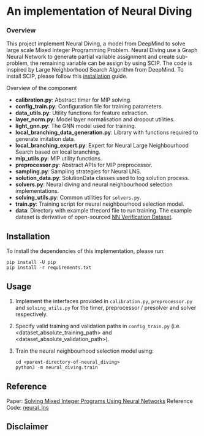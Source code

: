 # An implementation of Neural Diving 

### Overview

This project implement Neural Diving, a model from DeepMind to solve large scale Mixed Integer Programming Problem. Neural Diving use a Graph Neural Network to generate partial variable assignment and create sub-problem, the remaining variable can be assign by using SCIP. The code is inspired by Large Neighborhood Search Algorithm from DeepMind. To install SCIP, please follow this [installation](https://github.com/scipopt/PySCIPOpt/blob/master/INSTALL.md) guide.

Overview of the component

*   __calibration.py__: Abstract timer for MIP solving.
*   __config_train.py__: Configuration file for training parameters.
*   __data_utils.py__: Utility functions for feature extraction.
*   __layer_norm.py__: Model layer normalisation and dropout utilities.
*   __light_gnn.py__: The GNN model used for training.
*   __local_branching_data_generation.py__: Library with functions required to
    generate imitation data.
*   __local_branching_expert.py__: Expert for Neural Large Neighbourhood Search
    based on local branching.
*   __mip_utils.py__: MIP utility functions.
*   __preprocessor.py__: Abstract APIs for MIP preprocessor.
*   __sampling.py__: Sampling strategies for Neural LNS.
*   __solution_data.py__: SolutionData classes used to log solution process.
*   __solvers.py__: Neural diving and neural neighbourhood selection
    implementations.
*   __solving_utils.py__: Common utilities for `solvers.py`.
*   __train.py__: Training script for neural neighbourhood selection model.
*   __data__: Directory with example tfrecord file to run training. The example dataset is derivative of open-sourced [NN Verification Dataset](https://github.com/deepmind/deepmind-research/tree/master/neural_mip_solving).

## Installation

To install the dependencies of this implementation, please run:

```
pip install -U pip
pip install -r requirements.txt
```


## Usage

1. Implement the interfaces provided in `calibration.py`, `preprocessor.py` and
   `solving_utils.py` for the timer, preprocessor / presolver and solver
   respectively.
2. Specify valid training and validation paths in `config_train.py` (i.e.
   <dataset_absolute_training_path> and <dataset_absolute_validation_path>).
3. Train the neural neighbourhood selection model using:

   ```
   cd <parent-directory-of-neural_diving>
   python3 -m neural_diving.train
   ```

## Reference 
Paper: [Solving Mixed Integer Programs Using Neural Networks](https://arxiv.org/abs/2012.13349)
Reference Code: [neural_lns](https://github.com/google-deepmind/neural_lns)

## Disclaimer

